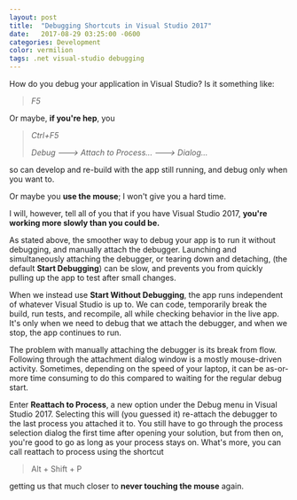 ```yaml
---
layout: post
title:  "Debugging Shortcuts in Visual Studio 2017"
date:   2017-08-29 03:25:00 -0600
categories: Development
color: vermilion
tags: .net visual-studio debugging
---
```


How do you debug your application in Visual Studio? Is it something like:

> _F5_

Or maybe, **if you're hep**, you

> _Ctrl+F5_
>
> _Debug ---> Attach to Process... --->  Dialog..._

so can develop and re-build with the app still running, and debug only when you want to.

Or maybe you **use the mouse**; I won't give you a hard time.

I will, however, tell all of you that if you have Visual Studio 2017, **you're working more slowly than you could be.**

<!--more-->

As stated above, the smoother way to debug your app is to run it without debugging, and manually attach the debugger. Launching and simultaneously attaching the debugger, or tearing down and detaching, (the default **Start Debugging**) can be slow, and prevents you from quickly pulling up the app to test after small changes. 

When we instead use **Start Without Debugging**, the app runs independent of whatever Visual Studio is up to. We can code, temporarily break the build, run tests, and recompile, all while checking behavior in the live app. It's only when we need to debug that we attach the debugger, and when we stop, the app continues to run.

The problem with manually attaching the debugger is its break from flow. Following through the attachment dialog window is a mostly mouse-driven activity. Sometimes, depending on the speed of your laptop, it can be as-or-more time consuming to do this compared to waiting for the regular debug start.

Enter **Reattach to Process**, a new option under the Debug menu in Visual Studio 2017. Selecting this will (you guessed it) re-attach the debugger to the last process you attached it to. You still have to go through the process selection dialog the first time after opening your solution, but from then on, you're good to go as long as your process stays on. What's more, you can call reattach to process using the shortcut

> Alt + Shift + P

getting us that much closer to **never touching the mouse** again.
